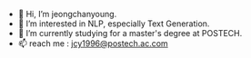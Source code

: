 - 👋 Hi, I’m jeongchanyoung.
- 👀 I’m interested in NLP, especially Text Generation.
- 🌱 I’m currently studying for a master's degree at POSTECH.
- 📫 reach me : jcy1996@postech.ac.com 

<!---
jeongchanyoung-1234/jeongchanyoung-1234 is a ✨ special ✨ repository because its `README.md` (this file) appears on your GitHub profile.
You can click the Preview link to take a look at your changes.
--->
